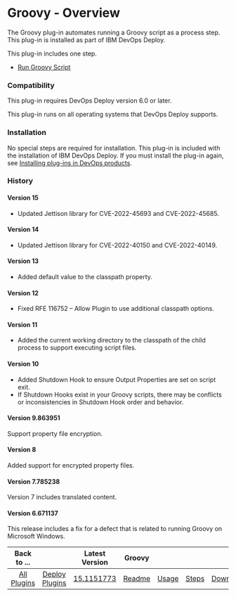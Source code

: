 
# Groovy - Overview

The Groovy plug-in automates running a Groovy script as a process step. This plug-in is installed as part of IBM DevOps Deploy.

This plug-in includes one step.

* [Run Groovy Script](#run_groovy_script)

### Compatibility

This plug-in requires DevOps Deploy version 6.0 or later.

This plug-in runs on all operating systems that DevOps Deploy supports.

### Installation

No special steps are required for installation. This plug-in is included with the installation of IBM DevOps Deploy. If you must install the plug-in again, see [Installing plug-ins in DevOps products](https://community.ibm.com/community/user/wasdevops/blogs/laurel-dickson-bull1/2022/06/13/install-plugins).

### History

#### Version 15

* Updated Jettison library for CVE-2022-45693 and CVE-2022-45685.
 
#### Version 14

* Updated Jettison library for CVE-2022-40150 and CVE-2022-40149.

#### Version 13

* Added default value to the classpath property.
 
#### Version 12

* Fixed RFE 116752 – Allow Plugin to use additional classpath options.

#### Version 11

* Added the current working directory to the classpath of the child process to support executing script files.

#### Version 10

* Added Shutdown Hook to ensure Output Properties are set on script exit.
* If Shutdown Hooks exist in your Groovy scripts, there may be conflicts or inconsistencies in Shutdown Hook order and behavior.

#### Version 9.863951

Support property file encryption.

#### Version 8

Added support for encrypted property files.

#### Version 7.785238

Version 7 includes translated content.

#### Version 6.671137

This release includes a fix for a defect that is related to running Groovy on Microsoft Windows.


|Back to ...||Latest Version|Groovy ||||
| :---: | :---: | :---: | :---: | :---: | :---: | :---: |
|[All Plugins](../../index.md)|[Deploy Plugins](../README.md)|[15.1151773](https://raw.githubusercontent.com/UrbanCode/IBM-UCD-PLUGINS/main/files/Groovy/ucd-Groovy-15.1151773.zip)|[Readme](README.md)|[Usage](usage.md)|[Steps](steps.md)|[Downloads](downloads.md)|
